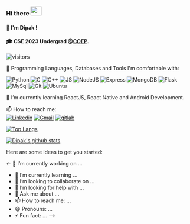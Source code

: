 
### Hi there <img src="https://user-images.githubusercontent.com/69508845/148013043-e04eb0ce-8326-436e-b22c-db521fda4803.gif" width="30px" height="25px">

#### 🧑‍ I'm Dipak ! 
#### 🎓 CSE 2023 Undergrad @[COEP](https://www.coep.org.in).
<!-- ![Visitor Count](https://profile-counter.glitch.me/{DipakAmbhure}/count.svg) -->
![visitors](https://visitor-badge.laobi.icu/badge?page_id=DipakAmbhure.DipakAmbhure)

📛 Programming Languages, Databases and Tools I'm comfortable with: <br>

  ![Python](https://img.shields.io/badge/-Python-3776AB?style=flat-square&logo=python&logoColor=ffffff)
  ![C](https://img.shields.io/badge/\-CC342D?style=flat-square&logo=C&logoColor=ffe8e8) 
  ![C++](https://img.shields.io/badge/-++-%23F7DF1C?style=flat-square&logo=C&logoColor=ffffff&color=00599c)
  ![JS](https://img.shields.io/badge/JavaScript-323330?style=flat-square&logo=javascript&logoColor=F7DF1E)
  ![NodeJS](https://img.shields.io/badge/Node.js-43853D?style=flat-square&logo=node.js&logoColor=white)
  ![Express](	https://img.shields.io/badge/Express.js-404D59?style=flat-square&logo=flask)
  ![MongoDB](https://img.shields.io/badge/MongoDB-4EA94B?style=flat-square&logo=mongodb&logoColor=white)
  ![Flask](https://img.shields.io/badge/-Flask-E10098?style=flat-square&logo=flask&logoColor=ffffff&color=000000)
  ![MySql](https://img.shields.io/badge/MySQL-00000F?style=flat-square&logo=mysql&logoColor=white)
  ![Git](https://img.shields.io/badge/-Git-black?style=flat-square&logo=git&&logoColor=ffffff&color=F05032)
  ![Ubuntu](https://img.shields.io/badge/Ubuntu-E95420?style=flat-square&logo=ubuntu&logoColor=white)


🌱 I’m currently learning ReactJS, React Native and Android Development. <br>

📫 How to reach me: <br>
[![Linkedin](https://img.shields.io/badge/-LinkedIn-blue?style=flat&logo=Linkedin&logoColor=white)](https://www.linkedin.com/in/dipakambhure2001/)
[![Gmail](https://img.shields.io/badge/-Gmail-c14438?style=flat&logo=Gmail&logoColor=white)](mailto:dipakambhure2001@gmail.com)
[![gitlab](https://img.shields.io/badge/GitLab-330F63?style=flat&logo=gitlab&logoColor=white)](https://gitlab.com/DipakAmbhure)

[![Top Langs](https://github-readme-stats.vercel.app/api/top-langs/?username=dipakambhure)](https://github.com/anuraghazra/github-readme-stats)

[![Dipak's github stats](https://github-readme-stats.vercel.app/api?username=dipakambhure&count_private=true&show_icons=true&theme=radical&hide_rank=false)](https://github.com/anuraghazra/github-readme-stats)

Here are some ideas to get you started:

<- 🔭 I’m currently working on ...
- 🌱 I’m currently learning ...
- 👯 I’m looking to collaborate on ...
- 🤔 I’m looking for help with ...
- 💬 Ask me about ...
- 📫 How to reach me: ...
- 😄 Pronouns: ...
- ⚡ Fun fact: ...
-->
